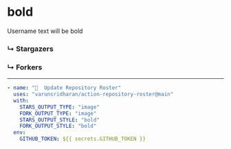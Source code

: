 # bold
Username text will be bold

### ↳ Stargazers

<!-- REPOSITORY_STARS:START -->

<!-- REPOSITORY_STARS:END -->

### ↳ Forkers

<!-- REPOSITORY_FORKS:START -->

<!-- REPOSITORY_FORKS:END -->

---

```yml
- name: "🐔  Update Repository Roster"
  uses: "varunsridharan/action-repository-roster@main"
  with:
    STARS_OUTPUT_TYPE: "image"
    FORK_OUTPUT_TYPE: "image"
    STARS_OUTPUT_STYLE: "bold"
    FORK_OUTPUT_STYLE: "bold"
  env:
    GITHUB_TOKEN: ${{ secrets.GITHUB_TOKEN }}
```